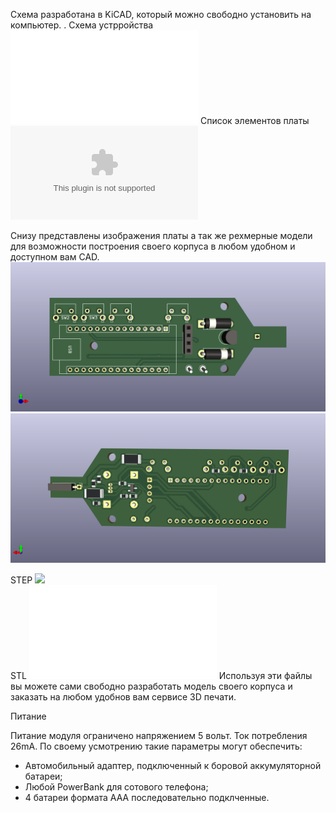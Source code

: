 
Схема разработана в KiCAD, который можно свободно установить на компьютер. .
Схема устрройства ![](carcontroltool-nano-plan.pdf) 
Список элементов платы
![](carcontroltool-nano-plan.csv)

Снизу представлены изображения платы а так же рехмерные модели для возможности построения своего корпуса в любом удобном и доступном вам CAD.
![](carcontroltool-nano-plan-top.png) 
![](carcontroltool-nano-plan-bottom.png) 

STEP ![](carcontroltool-nano-plan.step)  
STL ![](Unnamed-carcontroltool-nano-plan.stl)
Используя эти файлы вы можете сами свободно разработать модель своего корпуса и заказать на любом удобнов вам сервисе 3D печати.

Питание

Питание модуля ограничено напряжением 5 вольт. Ток потребления 26mA. По своему усмотрению такие параметры могут обеспечить:
- Автомобильный адаптер, подключенный к боровой аккумуляторной батареи;
- Любой PowerBank для сотового телефона;
- 4 батареи формата AAA последовательно подклченные.
